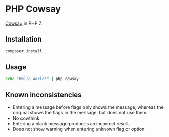 # PHP Cowsay

[Cowsay](https://en.wikipedia.org/wiki/Cowsay) in PHP 7.

## Installation

```bash
composer install
```

## Usage

```bash
echo "Hello World!" | php cowsay
```

## Known inconsistencies

- Entering a message before flags only shows the message, whereas the original
  shows the flags in the message, but does not use them.
- No cowthink.
- Entering a blank message produces an incorrect result.
- Does not show warning when entering unknown flag or option.
